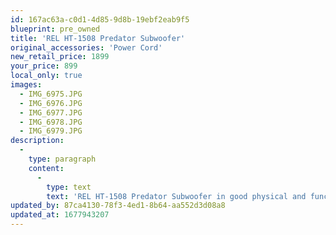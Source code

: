 ```yaml
---
id: 167ac63a-c0d1-4d85-9d8b-19ebf2eab9f5
blueprint: pre_owned
title: 'REL HT-1508 Predator Subwoofer'
original_accessories: 'Power Cord'
new_retail_price: 1899
your_price: 899
local_only: true
images:
  - IMG_6975.JPG
  - IMG_6976.JPG
  - IMG_6977.JPG
  - IMG_6978.JPG
  - IMG_6979.JPG
description:
  -
    type: paragraph
    content:
      -
        type: text
        text: 'REL HT-1508 Predator Subwoofer in good physical and functional condition. Unit sold as new for $1,899.00 and has massive output for a home theater or home music system. '
updated_by: 87ca4130-78f3-4ed1-8b64-aa552d3d08a8
updated_at: 1677943207
---
```

